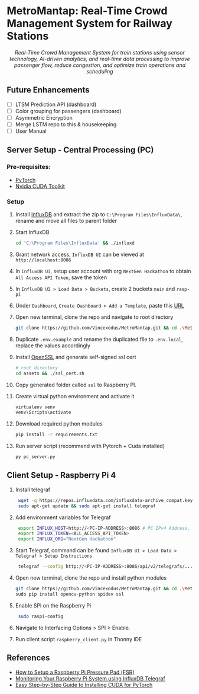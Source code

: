 # MetroMantap: Real-Time Crowd Management System for Railway Stations

<!-- <h1 align="center" style="justify-content: center; align-items: center;">
  <img src="/assets/images/footage_small.gif" style="width:100%;;"/>
  <img src="/assets/images/dashboard_small.gif" style="width:775px;"/>
</h1> -->

<p align="center">
  <i align="center">Real-Time Crowd Management System for train stations using sensor technology, AI-driven analytics, and real-time data processing to improve passenger flow, reduce congestion, and optimize train operations and scheduling</i>
</p>

## Future Enhancements

- [ ] LTSM Prediction API (dashboard)
- [ ] Color grouping for passengers (dashboard)
- [ ] Asymmetric Encryption
- [ ] Merge LSTM repo to this & housekeeping
- [ ] User Manual

## Server Setup - Central Processing (PC)

### Pre-requisites:

- [PyTorch](https://pytorch.org/get-started/pytorch-2.0/#requirements)
- [Nvidia CUDA Toolkit](https://developer.nvidia.com/cuda-downloads)

### Setup

1. Install [InfluxDB](https://docs.influxdata.com/influxdb/v2/install/?t=Windows#download-and-install-influxdb-v2) and extract the zip to `C:\Program Files\InfluxData\`, rename and move all files to parent folder

2. Start InfluxDB

   ```bash
   cd 'C:\Program Files\InfluxData' && ./influxd
   ```

3. Grant network access, `InfluxDB UI` can be viewed at `http://localhost:8086`

4. In `InfluxDB UI`, setup user account with org `NextGen Hackathon` to obtain `All Access API Token`, save the token

5. In `InfluxDB UI > Load Data > Buckets`, create 2 buckets `main` and `rasp-pi`

6. Under `Dashboard`, `Create Dashboard > Add a Template`, paste this [URL](https://raw.githubusercontent.com/Vincexodus/MetroMantap/main/assets/train_density_monitor_dashboard.json)

7. Open new terminal, clone the repo and navigate to root directory

   ```bash
   git clone https://github.com/Vincexodus/MetroMantap.git && cd .\MetroMantap\
   ```

8. Duplicate `.env.example` and rename the duplicated file to `.env.local`, replace the values accordingly

9. Install [OpenSSL](https://slproweb.com/products/Win32OpenSSL.html) and generate self-signed ssl cert

   ```bash
   # root directory
   cd assets && ./ssl_cert.sh
   ```

10. Copy generated folder called `ssl` to Raspberry PI.

11. Create virtual python environment and activate it

    ```bash
    virtualenv venv
    venv\Scripts\activate
    ```

12. Download required python modules

    ```bash
    pip install -r requirements.txt
    ```

13. Run server script (recommend with Pytorch + Cuda installed)

    ```bash
    py pc_server.py
    ```

## Client Setup - Raspberry Pi 4

1. Install telegraf

   ```bash
    wget -q https://repos.influxdata.com/influxdata-archive_compat.key
    sudo apt-get update && sudo apt-get install telegraf
   ```

2. Add environment variables for Telegraf

   ```bash
    export INFLUX_HOST=http://<PC-IP-ADDRESS>:8086 # PC IPv4 Address, NOT localhost
    export INFLUX_TOKEN=<ALL_ACCESS_API_TOKEN>
    export INFLUX_ORG="NextGen Hackathon"
   ```

3. Start Telegraf, command can be found `InfluxDB UI > Load Data > Telegraf > Setup Instructions`

   ```bash
    telegraf --config http://<PC-IP-ADDRESS>:8086/api/v2/telegrafs/...
   ```

4. Open new terminal, clone the repo and install python modules

   ```bash
   git clone https://github.com/Vincexodus/MetroMantap.git && cd .\MetroMantap\
   sudo pip install opencv-python spidev ssl
   ```

5. Enable SPI on the Raspberry Pi

   ```bash
    sudo raspi-config
   ```

6. Navigate to Interfacing Options > SPI > Enable.

7. Run client script `raspberry_client.py` in Thonny IDE

## References

- [How to Setup a Raspberry Pi Pressure Pad (FSR)](https://pimylifeup.com/raspberry-pi-pressure-pad/)
- [Monitoring Your Raspberry Pi System using InfluxDB Telegraf](https://randomnerdtutorials.com/monitor-raspberry-pi-influxdb-telegraf/)
- [Easy Step-by-Step Guide to Installing CUDA for PyTorch](https://medium.com/@fernandopalominocobo/installing-cuda-for-pytorch-easily-explained-windows-users-4d3b7db5f2e0)
